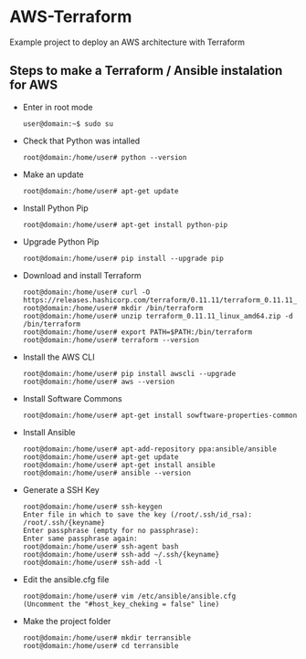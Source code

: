 # AWS-Terraform
Example project to deploy an AWS architecture with Terraform

## Steps to make a Terraform / Ansible instalation for AWS
* Enter in root mode
  ```console
  user@domain:~$ sudo su
  ```
* Check that Python was intalled
  ```console
  root@domain:/home/user# python --version
  ```
* Make an update
  ```console
  root@domain:/home/user# apt-get update
  ```
* Install Python Pip
  ```console
  root@domain:/home/user# apt-get install python-pip
  ```
* Upgrade Python Pip
  ```console
  root@domain:/home/user# pip install --upgrade pip
  ```
* Download and install Terraform
  ```console
  root@domain:/home/user# curl -O https://releases.hashicorp.com/terraform/0.11.11/terraform_0.11.11_linux_amd64.zip
  root@domain:/home/user# mkdir /bin/terraform
  root@domain:/home/user# unzip terraform_0.11.11_linux_amd64.zip -d /bin/terraform
  root@domain:/home/user# export PATH=$PATH:/bin/terraform
  root@domain:/home/user# terraform --version
  ```
* Install the AWS CLI
  ```console
  root@domain:/home/user# pip install awscli --upgrade
  root@domain:/home/user# aws --version
  ```
* Install Software Commons
  ```console
  root@domain:/home/user# apt-get install sowftware-properties-common
  ```
* Install Ansible
  ```console
  root@domain:/home/user# apt-add-repository ppa:ansible/ansible
  root@domain:/home/user# apt-get update
  root@domain:/home/user# apt-get install ansible
  root@domain:/home/user# ansible --version
  ```
* Generate a SSH Key
  ```console
  root@domain:/home/user# ssh-keygen
  Enter file in which to save the key (/root/.ssh/id_rsa): /root/.ssh/{keyname}
  Enter passphrase (empty for no passphrase):
  Enter same passphrase again:
  root@domain:/home/user# ssh-agent bash
  root@domain:/home/user# ssh-add ~/.ssh/{keyname}
  root@domain:/home/user# ssh-add -l
  ```
* Edit the ansible.cfg file
  ```console
  root@domain:/home/user# vim /etc/ansible/ansible.cfg
  (Uncomment the "#host_key_cheking = false" line)
  ```
* Make the project folder
  ```console
  root@domain:/home/user# mkdir terransible
  root@domain:/home/user# cd terransible
  ```